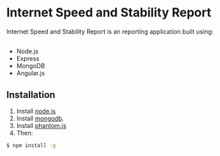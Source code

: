 # Internet Speed and Stability Report

Internet Speed and Stability Report is an reporting application built using:

##
- Node.js
- Express
- MongoDB
- Angular.js

## Installation

1. Install [node.js](http://nodejs.org/)
2. Install [mongodb](http://www.mongodb.org/downloads).
2. Install [phantom.js](http://phantomjs.org/download.html)
3. Then:

```sh
$ npm install -g
```
